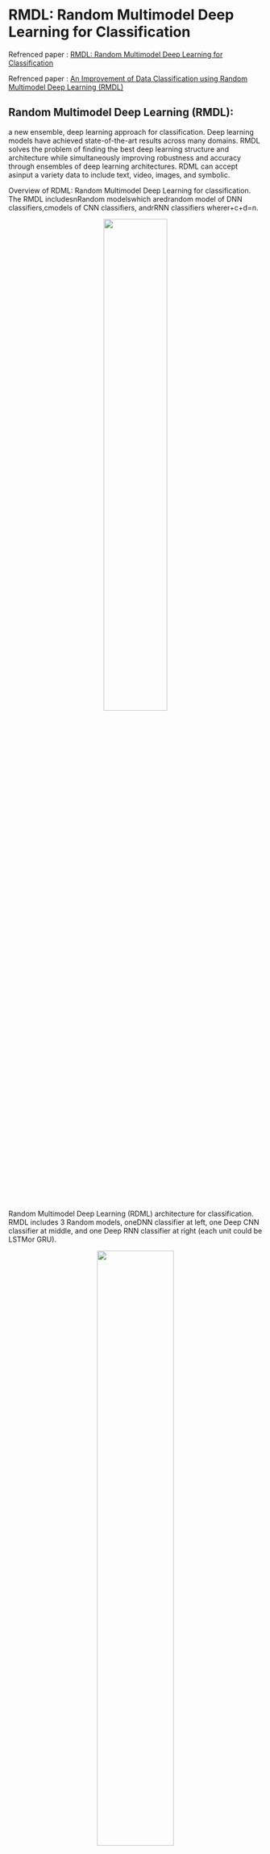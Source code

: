 # RMDL: Random Multimodel Deep Learning for Classification #


Refrenced paper : [RMDL: Random Multimodel Deep Learning for Classification]()


Refrenced paper : [An Improvement of Data Classification using Random Multimodel Deep Learning (RMDL)]()

## Random  Multimodel  Deep  Learning (RMDL): ##

a   new   ensemble,   deep   learning   approach   for classification.  Deep  learning  models  have  achieved  state-of-the-art  results  across  many  domains.  RMDL  solves  the  problem of  finding  the  best  deep  learning  structure  and  architecture while simultaneously improving robustness and accuracy through ensembles  of  deep  learning  architectures.  RDML  can  accept  asinput a variety data to include text, video, images, and symbolic. 


Overview  of  RDML:  Random  Multimodel  Deep  Learning  for  classification.  The  RMDL  includesnRandom  modelswhich aredrandom model of DNN classifiers,cmodels of CNN classifiers, andrRNN classifiers wherer+c+d=n.


<p align="center">
<img src="http://kowsari.net/onewebmedia/RDL.jpg" width="50%"></img> 
</p>


Random  Multimodel  Deep  Learning  (RDML)  architecture  for  classification.  RMDL  includes  3  Random  models,  oneDNN classifier at left, one Deep CNN classifier at middle, and one Deep RNN classifier at right (each unit could be LSTMor GRU).


<p align="center">
<img src="http://kowsari.net/onewebmedia/RMDL.jpg" width="55%"></img> 
</p>


## Installation ##

There are git RMDL in this repository; to clone all the needed files, please use:

    git clone --recursive https://github.com/kk7nc/RMDL.git
     
     
The primary requirements for this package are Python 3 with Tensorflow. The requirements.txt file contains a listing of the required Python packages; to install all requirements, run the following:
    
    pip -r install requirements.txt
    
If the above command does not work, use the following:

    pip3  install -r requirements.txt
        
or

    sudo -H pip  install -r requirements.txt
    
If are using [Anaconda](https://www.anaconda.com/download/), use the following:

    conda install --file requirements.txt
        
## Documentation: ##
The exponential growth in the number of complex datasets every year requires  more enhancement in machine learning methods to provide  robust and accurate data classification. Lately, deep learning approaches have been achieved surpassing results in comparison to previous machine learning algorithms on tasks such as image classification, natural language processing, face recognition, and etc. The success of these deep learning algorithms relys on their capacity to model complex and non-linear relationships between data. However, finding the suitable structure for these models has been a challenge for researchers. This paper introduces Random Multimodel Deep Learning (RMDL): a new ensemble, deep learning approach for classification.  RMDL solves the problem of finding the best deep learning structure and architecture while simultaneously improving robustness and accuracy through ensembles of deep learning architectures. In short, RMDL trains multiple models of Deep Neural Network (DNN), Convolutional Neural Network (CNN) and Recurrent Neural Network (RNN) in parallel and combines their results to produce better result of any of those models individually. To create these models, each deep learning model has been constructed in a random fashion regarding the number of layers and nodes in their neural network structure. The resulting RDML model can be used for various domains such as text, video, images, and symbolic. In this paper, we describe RMDL model in depth and show the results for image and text classification as well as face recognition. For image classification, we compared our model with some of the available baselines using MNIST and CIFAR-10 datasets. Similarly, we used four datasets namely, WOS, Reuters, IMDB, and 20newsgroup and compared our results with available baselines. Web of Science (WOS) has been collected  by authors and consists of three sets (small, medium and large set). Lastly, we used ORL dataset to compare the performance with other face recognition methods. These test results show that RDML model consistently outperform standard methods over a broad range of data types and classification problems.


## Datasets for RMDL: ## 

### Text Datasets: ###

- [IMDB Dataset](http://ai.stanford.edu/~amaas/data/sentiment/)

  * This dataset contains 50,000 documents with 2 categories.
- [Reters-21578 Dataset](https://keras.io/datasets/)

  * This dataset contains 21,578 documents with 90 categories.
- [20Newsgroups Dataset](https://archive.ics.uci.edu/ml/datasets/Twenty+Newsgroups)

  * This dataset contains 20,000 documents with 20 categories.      
  
- Web of Science Dataset (DOI: [10.17632/9rw3vkcfy4.2](http://dx.doi.org/10.17632/9rw3vkcfy4.2))

  * Web of Science Dataset [WOS-11967](http://dx.doi.org/10.17632/9rw3vkcfy4.2)
  
     - This dataset contains 11,967 documents with 35 categories which include 7 parents categories.
     
  * Web of Science Dataset [WOS-46985](http://dx.doi.org/10.17632/9rw3vkcfy4.2)
  
     * This dataset contains 46,985 documents with 134 categories which include 7 parents categories.
 
  * Web of Science Dataset [WOS-5736](http://dx.doi.org/10.17632/9rw3vkcfy4.2) 
  
     * This dataset contains 5,736 documents with 11 categories which include 3 parents categories.
### Image datasets: ### 

- [MNIST Dataset](https://en.wikipedia.org/wiki/MNIST_database)

  * The MNIST database contains 60,000 training images and 10,000 testing images.
- [CIFAR-10 Dataset](https://www.cs.toronto.edu/~kriz/cifar.html)

  * The CIFAR-10 dataset consists of 60000 32x32 colour images in 10 classes, with 6000 images per class. There are 50000 training images and 10000 test images.
## Requirment for RMDL : ##


General:

- Python 3.5 or later see [Instruction Documents](https://www.python.org/)

- TensorFlow see [Instruction Documents](https://www.tensorflow.org/install/install_linux).

- scikit-learn see [Instruction Documents](http://scikit-learn.org/stable/install.html)

- Keras see [Instruction Documents](https://keras.io/)

- scipy see [Instruction Documents](https://www.scipy.org/install.html)

- GPU (if you want to run on GPU):

    * CUDA® Toolkit 8.0. For details, see [NVIDIA's documentation](https://developer.nvidia.com/cuda-toolkit). 

    * The [NVIDIA drivers associated with CUDA Toolkit 8.0](http://www.nvidia.com/Download/index.aspx).

    * cuDNN v6. For details, see [NVIDIA's documentation](https://developer.nvidia.com/cudnn). 

    * GPU card with CUDA Compute Capability 3.0 or higher.

    * The libcupti-dev library,

    * To install this library, issue the following command:

```
$ sudo apt-get install libcupti-dev
```
## Text and Document Classification ##

- Download GloVe: Global Vectors for Word Representation [Instruction Documents](https://nlp.stanford.edu/projects/glove/)

     * Set data directory into [Global.py](https://github.com/kk7nc/RMDL/blob/master/src/Global.py)


## Error and Comments: ##

Send an email to [kk7nc@virginia.edu](mailto:kk7nc@virginia.edu)


## Citations ##

    @inproceedings{Kowsari2018RMDL,
    title={RMDL: Random Multimodel Deep Learning for Classification},
    author={Kowsari, Kamran and Heidarysafa, Mojtaba and Brown, Donald E. and Jafari Meimandi, Kiana and Barnes, Laura E.},
    booktitle={Proceedings of the 2018 International Conference on Information System and Data Mining},
    year={2018},
    organization={ACM}
    }

And

    @inproceedings{Heidarysafa2018RMDL,
    title={An Improvement of Data Classification using Random Multimodel Deep Learning (RMDL)},
    author={Heidarysafa, Mojtaba and Kowsari, Kamran and  Brown, Donald E. and Jafari Meimandi, Kiana and Barnes, Laura E.},
    booktitle={International Journal of Machine Learning and Computing (IJMLC)},
    year={2018}
    }

    
